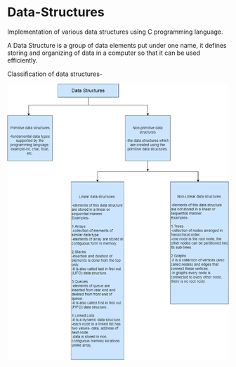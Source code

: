 # Data-Structures
Implementation of various data structures using C programming language.

A Data Structure is a group of data elements put under one name, it defines storing and organizing of data in a computer so that it can be used efficiently.

Classification of data structures-

![alt text](https://github.com/SJ2099/Data-Structures/blob/master/DataStructures.png)
